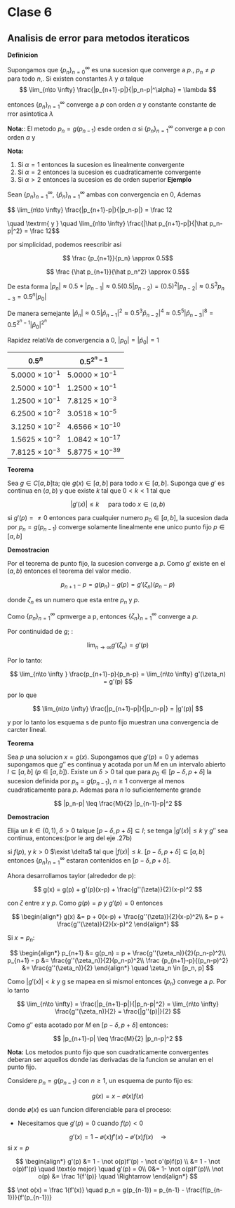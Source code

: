 <head>
    <link rel="stylesheet" href="../styles.css">
</head>

# Clase 6

## Analisis de error para metodos iteraticos 

**Definicion** 

Supongamos que $\{p_n\}_{n=0}^\infty$  es una sucesion que converge a $p$., $p_n \neq p$ para todo $n$,. Si existen constantes $\lambda$ y $\alpha$ talque 
$$
\lim_{n\to \infty} \frac{|p_{n+1}-p|}{|p_n-p|^\alpha} = \lambda
$$


entonces $\{p_n\}_{n=1}^{\infty}$ converge a $p$ con orden $\alpha$ y constante constante de rror asintotica $\lambda$


**Nota:**: El metodo $p_n =g(p_{n-1})$ esde orden $\alpha$ si $\{p_n\}_{n=1}^{\infty}$ converge a p con orden $\alpha$ y

**Nota:** 
1. Si $\alpha = 1$ entonces la sucesion es linealmente convergente 
2. Si $\alpha = 2$ entonces la sucesion es cuadraticamente convergente
3. Si $\alpha>2$ entonces la sucesion es de orden superior
**Ejemplo**

Sean $\{p_n\}_{n=1}^\infty$, $\{\hat p_n\}_{n=1}^\infty$ ambas con convergencia en $0$, Ademas 

$$
\lim_{n\to \infty} \frac{|p_{n+1}-p|}{|p_n-p|} = \frac 12

\quad \textrm{ y } \quad  \lim_{n\to \infty} \frac{|\hat p_{n+1}-p|}{|\hat p_n-p|^2} = \frac 12$$

por simplicidad, podemos reescribir asi 

$$
\frac {p_{n+1}}{p_n} \approx 0.5$$

$$
\frac {\hat p_{n+1}}{\hat p_n^2} \approx 0.5$$



De esta forma $|p_n| \approx 0.5*|p_{n-1}| \approx 0.5(0.5|p_{n-2})= (0.5)^2 |p_{n-2}| \approx 0.5^3 p_{n-3} = 0.5^n |p_0|$

De manera semejante 
$|\hat p_n| \approx 0.5|\hat p_{n-1}|^2 \approx 0.5^3\hat p_{n-2}|^4 \approx 0.5^5|\hat p_{n-3}|^8 = 0.5^{2^n -1}|\hat p_0|^{2^n}$

Rapidez relatiVa de convergencia a $0$,
 $|p_0| = |\hat p_0|= 1$

|$0.5^n$| $0.5^{2^n-1}$|
|---|---|
|$5.0000\times10^{-1}$| $5.0000\times10^{-1}$|
|$2.5000\times10^{-1}$| $1.2500\times10^{-1}$|
|$1.2500\times10^{-1}$ | $7.8125\times10^{-3}$|
|$6.2500\times10^{-2}$ | $3.0518\times10^{-5}$|
|$3.1250\times10^{-2}$ | $4.6566\times10^{-10}$|
|$1.5625\times10^{-2}$ | $1.0842\times10^{-17}$|
|$7.8125\times10^{-3}$ | $5.8775\times10^{-39}$|


**Teorema**

Sea $g\in C[a,b]$ta; qie $g(x) \in [a,b]$ para todo $x\in [a,b]$. Suponga que $g'$ es continua en $(a,b)$ y que existe $k$ tal que $0< k < 1$  tal que

$$
|g'(x)| \leq k \quad \textrm{ para todo } x\in (a,b)
$$

si $g'(p) = \neq 0$ entonces para cualquier numero $p_0 \in [a,b]$, la sucesion dada por $p_n =g(p_{n-1})$  converge solamente linealmente ene unico punto fijo $p\in[a,b]$

**Demostracion**

Por el teorema de punto fijo, la sucesion converge a $p$. Como $g'$ existe en el $(a,b)$ entonces el teorema del valor medio.

$$p_{n+1} - p = g(p_n) - g(p) = g'(\zeta_n)(p_n-p)$$

donde $\zeta_n$ es un numero que esta entre $p_n$ y $p$.

Como $\{p_n\}_{n=1}^\infty$ cpmverge a p, entonces $\{\zeta_n\}_{n=1}^\infty$ converge a $p$. 

Por continuidad de $g;$ :

$$
\lim_{n\to \infty} g'(\zeta_n) = g'(p)
$$

Por lo tanto:


$$  
\lim_{n\to \infty } \frac{p_{n+1}-p}{p_n-p} = \lim_{n\to \infty} g'(\zeta_n) = g'(p)
$$

por lo que 

$$
\lim_{n\to \infty} \frac{|p_{n+1}-p|}{|p_n-p|} = |g'(p)|
$$

y por lo tanto los esquema s de punto fijo muestran una convergencia de carcter lineal.

**Teorema**

Sea $p$ una solucion $x=g(x)$. Supongamos que $g'(p) = 0$ y ademas supongamos que $g''$ es continua y acotada por un $M$ en un intervalo abierto $I\subseteq [a,b]$ ($p\in[a,b]$). Existe un $\delta >0$ tal que para $p_0 \in [p-\delta, p+\delta]$ la sucesion definida por $p_n= g(p_{n-1})$, $n\geq 1$ converge al menos cuadraticamente para $p$. Ademas para $n$ lo suficientemente grande 

$$
|p_n-p| \leq \frac{M}{2} |p_{n-1}-p|^2
$$

**Demostracion**

Elija un $k \in (0,1)$, $\delta >0$ talque $[p-\delta, p+\delta] \subseteq I$; se tenga $|g'(x)| \leq k$ y $g''$ sea continua, entonces:(por le arg del eje .27b)

si $f(p)$, y $k>0$  $\exist \delta$ tal que $|f(x)| \leq k$. $[p-\delta, p+\delta] \subseteq [a,b]$ entonces $\{p_n\}_{n=1}^\infty$ estaran contenidos en $[p-\delta, p+\delta]$.

Ahora desarrollamos taylor (alrededor de p):

$$
g(x) = g(p) + g'(p)(x-p) + \frac{g''(\zeta)}{2}(x-p)^2
$$

con $\zeta$ entre $x$ y $p$. Como $g(p) = p$ y $g'(p) = 0$ entonces 

$$
\begin{align*}
g(x) &= p + 0(x-p) + \frac{g''(\zeta)}{2}(x-p)^2\\
&= p + \frac{g''(\zeta)}{2}(x-p)^2
\end{align*}
$$ 

Si $x = p_n$: 

$$
\begin{align*}
p_{n+1} &= g(p_n) = p + \frac{g''(\zeta_n)}{2}(p_n-p)^2\\
p_{n+1} - p &= \frac{g''(\zeta_n)}{2}(p_n-p)^2\\
\frac {p_{n+1}-p}{(p_n-p)^2} &= \frac{g''(\zeta_n)}{2}
\end{align*} \quad \zeta_n \in [p_n, p]
$$



Como $|g'(x)|<k$ y g se mapea en si mismol entonces $\{p_n\}$ convege a $p$. Por lo tanto 

$$
\lim_{n\to \infty} = \frac{|p_{n+1}-p|}{|p_n-p|^2} = \lim_{n\to \infty} \frac{g''(\zeta_n)}{2} = \frac{|g''(p)|}{2}
$$

Como $g''$ esta acotado por $M$ en $[p-\delta, p+\delta]$ entonces:

$$
|p_{n+1}-p| \leq \frac{M}{2} |p_n-p|^2
$$

**Nota:** Los metodos punto fijo que son cuadraticamente convergentes deberan ser aquellos donde las derivadas de la funcion se anulan en el punto fijo.

Considere $p_n =g(p_{n-1})$ con $n\geq 1$, un esquema de punto fijo es:

$$g(x) = x - \not o(x) f(x)$$

donde $\not o(x)$ es uan funcion diferenciable para el proceso:

- Necesitamos que $g'(p) = 0$ cuando $f(p) <0$

$$g'(x) = 1- \not o(x)f'(x) - \not o'(x)f(x) \quad \rightarrow$$
si $x=p$

$$
\begin{align*}
g'(p) &= 1 - \not o(p)f'(p) - \not o'(p)f(p) \\
&= 1 - \not o(p)f'(p) \quad  \text{o mejor} \quad g'(p) = 0\\
0&= 1- \not o(p)f'(p)\\
\not o(p) &= \frac 1{f'(p)} \quad \Rightarrow 
 \end{align*} 
$$

$$
\not o(x) = \frac 1{f'(x)} \quad p_n = g(p_{n-1}) = p_{n-1} - \frac{f(p_{n-1})}{f'(p_{n-1})}



